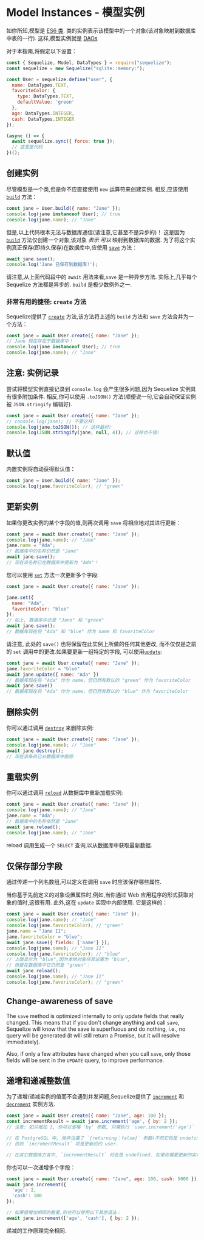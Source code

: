 # Model Instances - 模型实例

如你所知,模型是 [ES6 类](https://developer.mozilla.org/en-US/docs/Web/JavaScript/Reference/Classes). 类的实例表示该模型中的一个对象(该对象映射到数据库中表的一行). 这样,模型实例就是 [DAOs](https://en.wikipedia.org/wiki/Data_access_object)

对于本指南,将假定以下设置：

```js
const { Sequelize, Model, DataTypes } = require("sequelize");
const sequelize = new Sequelize("sqlite::memory:");

const User = sequelize.define("user", {
  name: DataTypes.TEXT,
  favoriteColor: {
    type: DataTypes.TEXT,
    defaultValue: 'green'
  },
  age: DataTypes.INTEGER,
  cash: DataTypes.INTEGER
});

(async () => {
  await sequelize.sync({ force: true });
  // 这里是代码
})();
```

## 创建实例

尽管模型是一个类,但是你不应直接使用 `new` 运算符来创建实例. 相反,应该使用 [`build`](https://sequelize.org/api/v6/class/src/model.js~Model.html#static-method-build) 方法：

```js
const jane = User.build({ name: "Jane" });
console.log(jane instanceof User); // true
console.log(jane.name); // "Jane"
```

但是,以上代码根本无法与数据库通信(请注意,它甚至不是异步的)！ 这是因为 [`build`](https://sequelize.org/api/v6/class/src/model.js~Model.html#static-method-build) 方法仅创建一个对象,该对象 *表示* *可以* 映射到数据库的数据. 为了将这个实例真正保存(即持久保存)在数据库中,应使用 [`save`](https://sequelize.org/api/v6/class/src/model.js~Model.html#instance-method-save) 方法：

```js
await jane.save();
console.log('Jane 已保存到数据库!');
```

请注意,从上面代码段中的 `await` 用法来看,`save` 是一种异步方法. 实际上,几乎每个 Sequelize 方法都是异步的. `build` 是极少数例外之一.

### 非常有用的捷径: `create` 方法

Sequelize提供了 [`create`](https://sequelize.org/api/v6/class/src/model.js~Model.html#static-method-create) 方法,该方法将上述的 `build` 方法和 `save` 方法合并为一个方法：

```js
const jane = await User.create({ name: "Jane" });
// Jane 现在存在于数据库中！
console.log(jane instanceof User); // true
console.log(jane.name); // "Jane"
```

## 注意: 实例记录

尝试将模型实例直接记录到 `console.log` 会产生很多问题,因为 Sequelize 实例具有很多附加条件. 相反,你可以使用 `.toJSON()` 方法(顺便说一句,它会自动保证实例被 `JSON.stringify` 编辑好).

```js
const jane = await User.create({ name: "Jane" });
// console.log(jane); // 不要这样!
console.log(jane.toJSON()); // 这样最好!
console.log(JSON.stringify(jane, null, 4)); // 这样也不错!
```

## 默认值

内置实例将自动获得默认值：

```js
const jane = User.build({ name: "Jane" });
console.log(jane.favoriteColor); // "green"
```

## 更新实例

如果你更改实例的某个字段的值,则再次调用 `save` 将相应地对其进行更新：

```js
const jane = await User.create({ name: "Jane" });
console.log(jane.name); // "Jane"
jane.name = "Ada";
// 数据库中的名称仍然是 "Jane"
await jane.save();
// 现在该名称已在数据库中更新为 "Ada"！
```

您可以使用 [`set`](https://sequelize.org/api/v6/class/src/model.js~Model.html#instance-method-set) 方法一次更新多个字段:

```js
const jane = await User.create({ name: "Jane" });

jane.set({
  name: "Ada",
  favoriteColor: "blue"
});
// 如上, 数据库中还是 "Jane" 和 "green"
await jane.save();
// 数据库现在将 "Ada" 和 "blue" 作为 name 和 favoriteColor
```

请注意, 此处的 `save()` 也将保留在此实例上所做的任何其他更改, 而不仅仅是之前的 `set` 调用中的更改.如果要更新一组特定的字段, 可以使用[`update`](https://sequelize.org/api/v6/class/src/model.js~Model.html#instance-method-update):

```js
const jane = await User.create({ name: "Jane" });
jane.favoriteColor = "blue"
await jane.update({ name: "Ada" })
// 数据库现在将 "Ada" 作为 name，但仍然有默认的 "green" 作为 favoriteColor
await jane.save()
// 数据库现在将 "Ada" 作为 name，但仍然有默认的 "blue" 作为 favoriteColor
```


## 删除实例

你可以通过调用 [`destroy`](https://sequelize.org/api/v6/class/src/model.js~Model.html#instance-method-destroy) 来删除实例:

```js
const jane = await User.create({ name: "Jane" });
console.log(jane.name); // "Jane"
await jane.destroy();
// 现在该条目已从数据库中删除
```

## 重载实例

你可以通过调用 [`reload`](https://sequelize.org/api/v6/class/src/model.js~Model.html#instance-method-reload) 从数据库中重新加载实例:

```js
const jane = await User.create({ name: "Jane" });
console.log(jane.name); // "Jane"
jane.name = "Ada";
// 数据库中的名称依然是 "Jane"
await jane.reload();
console.log(jane.name); // "Jane"
```

reload 调用生成一个 `SELECT` 查询,以从数据库中获取最新数据.

## 仅保存部分字段

通过传递一个列名数组,可以定义在调用 `save` 时应该保存哪些属性.

当你基于先前定义的对象设置属性时,例如,当你通过 Web 应用程序的形式获取对象的值时,这很有用. 此外,这在 `update` 实现中内部使用. 它是这样的：

```js
const jane = await User.create({ name: "Jane" });
console.log(jane.name); // "Jane"
console.log(jane.favoriteColor); // "green"
jane.name = "Jane II";
jane.favoriteColor = "blue";
await jane.save({ fields: ['name'] });
console.log(jane.name); // "Jane II"
console.log(jane.favoriteColor); // "blue"
// 上面显示为 "blue",因为本地对象将其设置为 "blue",
// 但是在数据库中它仍然是 "green"：
await jane.reload();
console.log(jane.name); // "Jane II"
console.log(jane.favoriteColor); // "green"
```

## Change-awareness of save

The `save` method is optimized internally to only update fields that really changed. This means that if you don't change anything and call `save`, Sequelize will know that the save is superfluous and do nothing, i.e., no query will be generated (it will still return a Promise, but it will resolve immediately).

Also, if only a few attributes have changed when you call `save`, only those fields will be sent in the `UPDATE` query, to improve performance.

## 递增和递减整数值

为了递增/递减实例的值而不会遇到并发问题,Sequelize提供了 [`increment`](https://sequelize.org/api/v6/class/src/model.js~Model.html#instance-method-increment) 和 [`decrement`](https://sequelize.org/api/v6/class/src/model.js~Model.html#instance-method-decrement) 实例方法.

```js
const jane = await User.create({ name: "Jane", age: 100 });
const incrementResult = await jane.increment('age', { by: 2 });
// 注意: 如只增加 1, 你可以省略 'by' 参数, 只需执行 `user.increment('age')`

// 在 PostgreSQL 中, 除非设置了 `{returning：false}` 参数(不然它将是 undefined),
// 否则 `incrementResult` 将是更新后的 user.

// 在其它数据库方言中, `incrementResult` 将会是 undefined. 如果你需要更新的实例, 你需要调用 `user.reload()`.
```

你也可以一次递增多个字段：

```js
const jane = await User.create({ name: "Jane", age: 100, cash: 5000 });
await jane.increment({
  'age': 2,
  'cash': 100
});

// 如果值增加相同的数量,则也可以使用以下其他语法：
await jane.increment(['age', 'cash'], { by: 2 });
```

递减的工作原理完全相同.